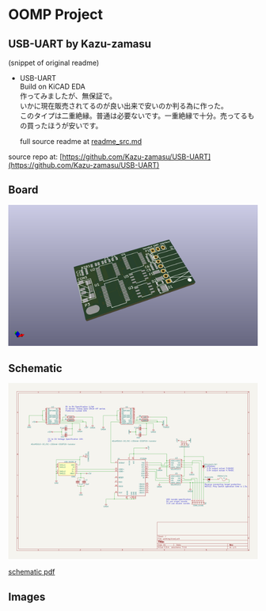 # OOMP Project  
## USB-UART  by Kazu-zamasu  
  
(snippet of original readme)  
  
- USB-UART  
Build on KiCAD EDA  
作ってみましたが、無保証で。  
いかに現在販売されてるのが良い出来で安いのか判る為に作った。  
このタイプは二重絶縁。普通は必要ないです。一重絶縁で十分。売ってるもの買ったほうが安いです。  
  
  full source readme at [readme_src.md](readme_src.md)  
  
source repo at: [https://github.com/Kazu-zamasu/USB-UART](https://github.com/Kazu-zamasu/USB-UART)  
## Board  
  
[![working_3d.png](working_3d_600.png)](working_3d.png)  
## Schematic  
  
[![working_schematic.png](working_schematic_600.png)](working_schematic.png)  
  
[schematic pdf](working_schematic.pdf)  
## Images  

